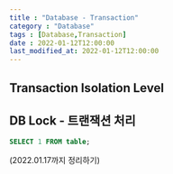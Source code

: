 ```yaml
---
title : "Database - Transaction"
category : "Database"
tags : [Database,Transaction]
date : 2022-01-12T12:00:00
last_modified_at: 2022-01-12T12:00:00
---
```


## Transaction Isolation Level

## DB Lock - 트랜잭션 처리

```sql
SELECT 1 FROM table;
```

(2022.01.17까지 정리하기)
